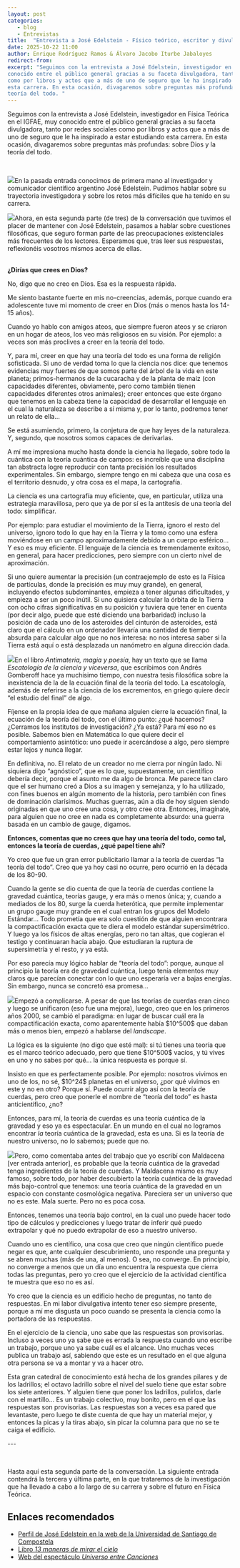 ```yaml
---
layout: post
categories: 
   - blog 
   - Entrevistas 
title:  "Entrevista a José Edelstein - Físico teórico, escritor y divulgador científico. Parte II"
date: 2025-10-22 11:00
author: Enrique Rodríguez Ramos & Álvaro Jacobo Iturbe Jabaloyes
redirect-from:
excerpt: "Seguimos con la entrevista a José Edelstein, investigador en Física Teórica en el IGFAE, muy 
conocido entre el público general gracias a su faceta divulgadora, tanto por redes sociales 
como por libros y actos que a más de uno de seguro que le ha inspirado a estar estudiando 
esta carrera. En esta ocasión, divagaremos sobre preguntas más profundas: sobre Dios y la 
teoría del todo. "
---
```


<section class="blog">

<p class="clearfix">
Seguimos con la entrevista a José Edelstein, investigador en Física Teórica en el IGFAE, muy 
conocido entre el público general gracias a su faceta divulgadora, tanto por redes sociales 
como por libros y actos que a más de uno de seguro que le ha inspirado a estar estudiando 
esta carrera. En esta ocasión, divagaremos sobre preguntas más profundas: sobre Dios y la 
teoría del todo. 
</p>

<br>


<p>
<img class="img-left" src="/img/blog/foto_los_tres.jpeg">En la pasada entrada conocimos de primera mano al investigador y comunicador científico 
argentino José Edelstein. Pudimos hablar sobre su trayectoria investigadora y sobre los retos 
más difíciles que ha tenido en su carrera. 
</p> 
<p> 
<img class="img-left" src="/img/blog/edelstein_perfil.jpg">Ahora, en esta segunda parte (de tres) de la conversación que tuvimos el placer de mantener 
con José Edelstein, pasamos a hablar sobre cuestiones filosóficas, que seguro forman parte de 
las preocupaciones existenciales más frecuentes de los lectores. Esperamos que, tras leer sus 
respuestas, reflexionéis vosotros mismos acerca de ellas. 
</p> 
<br> 
<b>¿Dirías que crees en Dios?</b> 
</p> 
<p> 
No, digo que no creo en Dios. Esa es la respuesta rápida.  
</p> 
<p> 
Me siento bastante fuerte en mis no-creencias, además, porque cuando era adolescente tuve 
mi momento de creer en Dios (más o menos hasta los 14-15 años).  
</p> 
<p> 
Cuando yo hablo con amigos ateos, que siempre fueron ateos y se criaron en un hogar de 
ateos, los veo más religiosos en su visión. Por ejemplo: a veces son más proclives a creer en la 
teoría del todo. 
</p> 
<p> 
Y, para mí, creer en que hay una teoría del todo es una forma de religión sofisticada. Si uno de 
verdad toma lo que la ciencia nos dice: que tenemos evidencias muy fuertes de que somos 
parte del árbol de la vida en este planeta; primos-hermanos de la cucaracha y de la planta de 
maíz (con capacidades diferentes, obviamente, pero como también tienen capacidades 
diferentes otros animales); creer entonces que este órgano que tenemos en la cabeza tiene la 
capacidad de desarrollar el lenguaje en el cual la naturaleza se describe a sí misma y, por lo 
tanto, podremos tener un relato de ella... 
</p> 
<p> 
Se está asumiendo, primero, la conjetura de que hay leyes de la naturaleza. Y, segundo, que 
nosotros somos capaces de derivarlas.  
</p> 
<p> 
A mí me impresiona mucho hasta donde la ciencia ha llegado, sobre todo la cuántica con la 
teoría cuántica de campos: es increíble que una disciplina tan abstracta logre reproducir con 
tanta precisión los resultados experimentales. Sin embargo, siempre tengo en mi cabeza que 
una cosa es el territorio desnudo, y otra cosa es el mapa, la cartografía. 
</p> 
<p> 
La ciencia es una cartografía muy eficiente, que, en particular, utiliza una estrategia 
maravillosa, pero que ya de por sí es la antítesis de una teoría del todo: simplificar. 
</p> 
<p> 
Por ejemplo: para estudiar el movimiento de la Tierra, ignoro el resto del universo, ignoro todo 
lo que hay en la Tierra y la tomo como una esfera moviéndose en un campo aproximadamente 
debido a un cuerpo esférico… Y eso es muy eficiente. El lenguaje de la ciencia es 
tremendamente exitoso, en general, para hacer predicciones, pero siempre con un cierto nivel 
de aproximación. 
</p> 
<p> 
Si uno quiere aumentar la precisión (un contraejemplo de esto es la Física de partículas, donde 
la precisión es muy muy grande), en general, incluyendo efectos subdominantes, empieza a 
tener algunas dificultades, y empieza a ser un poco inútil. Si uno quisiera calcular la órbita de la 
Tierra con ocho cifras significativas en su posición y tuviera que tener en cuenta (por decir 
algo, puede que esté diciendo una barbaridad) incluso la posición de cada uno de los 
asteroides del cinturón de asteroides, está claro que el cálculo en un ordenador llevaría una 
cantidad de tiempo absurda para calcular algo que no nos interesa: no nos interesa saber si la 
Tierra está aquí o está desplazada un nanómetro en alguna dirección dada. 
</p> 
<p> 
<img class="img-left" src="/img/blog/antimateria-magia-y-poesia.jpg">En el libro <i>Antimateria, magia y poesía</i>, hay un texto que se llama <i>Escatología de la 
ciencia y viceversa</i>, que escribimos con Andrés Gomberoff hace ya muchísimo tiempo, con 
nuestra tesis filosófica sobre la inexistencia de la de la ecuación final de la teoría del todo. La 
escatología, además de referirse a la ciencia de los excrementos, en griego quiere decir “el 
estudio del final” de algo. 
</p> 
<p> 
Fíjense en la propia idea de que mañana alguien cierre la ecuación final, la ecuación de la 
teoría del todo, con el último punto: ¿qué hacemos? ¿Cerramos los institutos de investigación? 
¿Ya está? Para mí eso no es posible. Sabemos bien en Matemática lo que quiere decir el 
comportamiento asintótico: uno puede ir acercándose a algo, pero siempre estar lejos y nunca 
llegar. 
</p> 
<p> 
En definitiva, no. El relato de un creador no me cierra por ningún lado. Ni siquiera digo 
“agnóstico”, que es lo que, supuestamente, un científico debería decir, porque el asunto me da 
algo de bronca. Me parece tan claro que el ser humano creó a Dios a su imagen y semejanza, y 
lo ha utilizado, con fines buenos en algún momento de la historia, pero también con fines de 
dominación clarísimos. Muchas guerras, aún a día de hoy siguen siendo originadas en que uno 
cree una cosa, y otro cree otra. Entonces, imagínate, para alguien que no cree en nada es 
completamente absurdo: una guerra basada en un cambio de gauge, digamos. 
</p> 
<p> 
<b>Entonces, comentas que no crees que hay una teoría del todo, como tal, entonces la 
teoría de cuerdas, ¿qué papel tiene ahí?</b> 
</p> 
<p> 
Yo creo que fue un gran error publicitario llamar a la teoría de cuerdas “la teoría del todo”. 
Creo que ya hoy casi no ocurre, pero ocurrió en la década de los 80-90.  
</p> 
<p> 
Cuando la gente se dio cuenta de que la teoría de cuerdas contiene la gravedad cuántica, 
teorías gauge, y era más o menos única; y, cuando a mediados de los 80, surge la cuerda 
heterótica, que permite implementar un grupo gauge muy grande en el cual entran los grupos 
del Modelo Estándar… Todo prometía que era solo cuestión de que alguien encontrara la 
compactificación exacta que te diera el modelo estándar supersimétrico. Y luego ya los físicos 
de altas energías, pero no tan altas, que cogieran el testigo y continuaran hacia abajo. Que 
estudiaran la ruptura de supersimetría y el resto, y ya está.  
</p> 
<p> 
Por eso parecía muy lógico hablar de “teoría del todo”: porque, aunque al principio la teoría 
era de gravedad cuántica, luego tenía elementos muy claros que parecían conectar con lo que 
uno esperaría ver a bajas energías. Sin embargo, nunca se concretó esa promesa… 
</p> 
<p> 
<img class="img-left" src="/img/blog/Mtheory.jpeg">Empezó a complicarse. A pesar de que las teorías de cuerdas eran cinco y luego se unificaron 
(eso fue una mejora), luego, creo que en los primeros años 2000, se cambió el paradigma: en 
lugar de buscar cuál era la compactificación exacta, como aparentemente había $10^500$ que 
daban más o menos bien, empezó a hablarse del <i>landscape</i>.  
</p> 
<p> 
La lógica es la siguiente (no digo que esté mal): si tú tienes una teoría que es el marco teórico 
adecuado, pero que tiene $10^500$ vacíos, y tú vives en uno y no sabes por qué… la única 
respuesta es porque sí. 
</p> 
<p> 
Insisto en que es perfectamente posible. Por ejemplo: nosotros vivimos en uno de los, no sé, 
$10^24$ planetas en el universo, ¿por qué vivimos en este y no en otro? Porque sí. Puede 
ocurrir algo así con la teoría de cuerdas, pero creo que ponerle el nombre de “teoría del todo” 
es hasta anticientífico, ¿no? 
</p> 
<p> 
Entonces, para mí, la teoría de cuerdas es una teoría cuántica de la gravedad y eso ya es 
espectacular. En un mundo en el cual no logramos encontrar <i>la</i>  teoría cuántica de la 
gravedad, esta es una. Si es la teoría de nuestro universo, no lo sabemos; puede que no. 
</p> 
<p> 
<img class="img-left" src="/img/blog/maldacena y edelstein.jpg">Pero, como comentaba antes del trabajo que yo escribí con Maldacena [ver entrada anterior], 
es probable que la teoría cuántica de la gravedad tenga ingredientes de la teoría de cuerdas. Y 
Maldacena mismo es muy famoso, sobre todo, por haber descubierto la teoría cuántica de la 
gravedad más bajo-control que tenemos: una teoría cuántica de la gravedad en un espacio con 
constante cosmológica negativa. Pareciera ser un universo que no es este. Mala suerte. Pero 
no es poca cosa.  
</p> 
<p> 
Entonces, tenemos una teoría bajo control, en la cual uno puede hacer todo tipo de cálculos y 
predicciones y luego tratar de inferir qué puedo extrapolar y qué no puedo extrapolar de eso a 
nuestro universo.  
</p> 
<p> 
Cuando uno es científico, una cosa que creo que ningún científico puede negar es que, ante 
cualquier descubrimiento, uno responde una pregunta y se abren muchas (más de una, al 
menos). O sea, no converge. En principio, no converge a menos que un día uno encuentra la 
respuesta que cierra todas las preguntas, pero yo creo que el ejercicio de la actividad científica 
te muestra que eso no es así. 
</p> 
<p> 
Yo creo que la ciencia es un edificio hecho de preguntas, no tanto de respuestas. En mi labor 
divulgativa intento tener eso siempre presente, porque a mí me disgusta un poco cuando se 
presenta la ciencia como la portadora de las respuestas. 
</p> 
<p> 
En el ejercicio de la ciencia, uno sabe que las respuestas son provisorias. Incluso a veces uno ya 
sabe que es errada la respuesta cuando uno escribe un trabajo, porque uno ya sabe cuál es el 
alcance. Uno muchas veces publica un trabajo así, sabiendo que este es un resultado en el que 
alguna otra persona se va a montar y va a hacer otro. 
</p> 
<p> 
Esta gran catedral de conocimiento está hecha de los grandes pilares y de los ladrillos; el 
octavo ladrillo sobre el nivel del suelo tiene que estar sobre los siete anteriores. Y alguien tiene 
que poner los ladrillos, pulirlos, darle con el martillo… Es un trabajo colectivo, muy bonito, 
pero en el que las respuestas son provisorias. Las respuestas son a veces esa pared que 
levantaste, pero luego te diste cuenta de que hay un material mejor, y entonces la picas y la 
tiras abajo, sin picar la columna para que no se te caiga el edificio. 
</p> 
<p> 
  ---  
</p> 
<br> 
<p> 
Hasta aquí esta segunda parte de la conversación. La siguiente entrada contendrá la tercera y 
última parte, en la que trataremos de la investigación que ha llevado a cabo a lo largo de su 
carrera y sobre el futuro en Física Teórica. 
</p> 
<h2>Enlaces recomendados</h2>
<ul>
  <li><a href="https://www.usc.gal/es/departamento/fisica-particulas/directorio/jose-daniel-edelstein-glaubach-143228"> Perfil de José Edelstein en la web de la Universidad de Santiago de Compostela</a></li>
  <li><a href="https://www.plataformaeditorial.com/libro/10747-trece-maneras-de-mirar-el-cielo"> Libro <i>13 maneras de mirar el cielo</i></a></li>
  <li><a href="https://universoentrecanciones.my.canva.site/">Web del espectáculo <i>Universo entre Canciones</i></a></li>
</ul>
</section>
